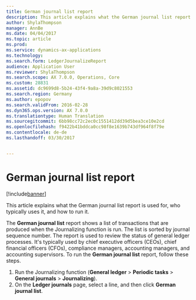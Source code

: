 ```yaml
---
title: German journal list report
description: This article explains what the German journal list report is used for, who typically uses it, and how to run it.
author: ShylaThompson
manager: AnnBe
ms.date: 04/04/2017
ms.topic: article
ms.prod: 
ms.service: dynamics-ax-applications
ms.technology: 
ms.search.form: LedgerJournalizeReport
audience: Application User
ms.reviewer: ShylaThompson
ms.search.scope: AX 7.0.0, Operations, Core
ms.custom: 28831
ms.assetid: dc9699d8-5b24-43f4-9a8a-39d9c8021553
ms.search.region: Germany
ms.author: epopov
ms.search.validFrom: 2016-02-28
ms.dyn365.ops.version: AX 7.0.0
ms.translationtype: Human Translation
ms.sourcegitcommit: 6bb98cc72c2ec0c1551412dd39d5bea3ce10e2cd
ms.openlocfilehash: f9422b41bddca0cc98f8e1639b743df964f8f79e
ms.contentlocale: de-de
ms.lasthandoff: 03/30/2017


---
```


# <a name="german-journal-list-report"></a>German journal list report

[!include[banner](../includes/banner.md)]


This article explains what the German journal list report is used for, who typically uses it, and how to run it.

The **German journal list** report shows a list of transactions that are produced when the Journalizing function is run. The list is sorted by journal sequence number. The report is used to review the status of general ledger processes. It's typically used by chief executive officers (CEOs), chief financial officers (CFOs), compliance managers, accounting managers, and accounting supervisors. To run the **German journal list** report, follow these steps.

1.  Run the Journalizing function (**General ledger** &gt; **Periodic tasks** &gt; **General journals** &gt; **Journalizing**).
2.  On the **Ledger journals** page, select a line, and then click **German journal list**.





